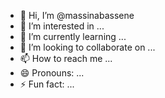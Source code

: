 - 👋 Hi, I’m @massinabassene
- 👀 I’m interested in ...
- 🌱 I’m currently learning ...
- 💞️ I’m looking to collaborate on ...
- 📫 How to reach me ...
- 😄 Pronouns: ...
- ⚡ Fun fact: ...

<!---
massinabassene/massinabassene is a ✨ special ✨ repository because its `README.md` (this file) appears on your GitHub profile.
You can click the Preview link to take a look at your changes.
--->
